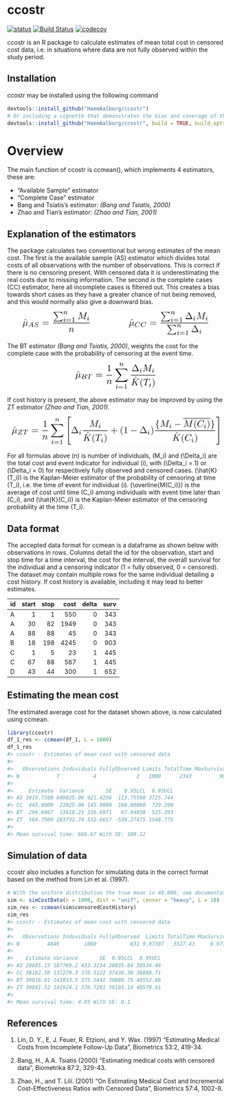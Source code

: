 
<!-- README.md is generated from README.Rmd. Please edit that file -->

# ccostr

[![status](http://joss.theoj.org/papers/0b9e631729dd9fadff3d6875e84ed954/status.svg)](http://joss.theoj.org/papers/0b9e631729dd9fadff3d6875e84ed954)
[![Build
Status](https://travis-ci.org/LarsHernandez/ccostr.svg?branch=master)](https://travis-ci.org/LarsHernandez/ccostr)
[![codecov](https://codecov.io/gh/LarsHernandez/ccostr/branch/master/graph/badge.svg)](https://codecov.io/gh/LarsHernandez/ccostr)

ccostr is an R package to calculate estimates of mean total cost in
censored cost data, i.e. in situations where data are not fully observed
within the study period.

## Installation

ccostr may be installed using the following command

``` r
devtools::install_github("HaemAalborg/ccostr")
# Or including a vignette that demonstrates the bias and coverage of the estimators
devtools::install_github("HaemAalborg/ccostr", build = TRUE, build_opts = c("--no-resave-data", "--no-manual"))
```

# Overview

The main function of ccostr is ccmean(), which implements 4 estimators,
these are:

  - “Available Sample” estimator
  - “Complete Case” estimator
  - Bang and Tsiatis’s estimator: *(Bang and Tsiatis, 2000)*
  - Zhao and Tian’s estimator: *(Zhao and Tian, 2001)*

## Explanation of the estimators

The package calculates two conventional but wrong estimates of the mean
cost. The first is the available sample (AS) estimator which divides
total costs of all observations with the number of observations. This is
correct if there is no censoring present. With censored data it is
underestimating the real costs due to missing information. The second is
the complete cases (CC) estimator, here all incomplete cases is filtered
out. This creates a bias towards short cases as they have a greater
chance of not being removed, and this would normally also give a
downward bias.

<p align="center">

<img src="img/f1.png" height="55"/>

</p>

The BT estimator *(Bang and Tsiatis, 2000)*, weights the cost for the
complete case with the probability of censoring at the event time.

<p align="center">

<img src="img/f2.png" height="60"/>

</p>

If cost history is present, the above estimator may be improved by using
the ZT estimator *(Zhao and Tian, 2001)*.

<p align="center">

<img src="img/f3.png" height="65"/>

</p>

For all formulas above \(n\) is number of individuals, \(M_i\) and
\(\Delta_i\) are the total cost and event indicator for individual
\(i\), with \(\Delta_i = 1\) or \(\Delta_i = 0\) for respectively fully
observed and censored cases. \(\hat{K}(T_i)\) is the Kaplan-Meier
estimator of the probability of censoring at time \(T_i\), i.e. the time
of event for individual \(i\). \(\overline{M(C_i)}\) is the average of
cost until time \(C_i\) among individuals with event time later than
\(C_i\), and \(\hat{K}(C_i)\) is the Kaplan-Meier estimator of the
censoring probability at the time \(T_i\).

## Data format

The accepted data format for ccmean is a dataframe as shown below with
observations in rows. Columns detail the id for the observation, start
and stop time for a time interval, the cost for the interval, the
overall survival for the individual and a censoring indicator (1 = fully
observed, 0 = censored). The dataset may contain multiple rows for the
same individual detailing a cost history. If cost history is available,
including it may lead to better estimates.

| id | start | stop | cost | delta | surv |
| :- | ----: | ---: | ---: | ----: | ---: |
| A  |     1 |    1 |  550 |     0 |  343 |
| A  |    30 |   82 | 1949 |     0 |  343 |
| A  |    88 |   88 |   45 |     0 |  343 |
| B  |    18 |  198 | 4245 |     0 |  903 |
| C  |     1 |    5 |   23 |     1 |  445 |
| C  |    67 |   88 |  567 |     1 |  445 |
| D  |    43 |   44 |  300 |     1 |  652 |

## Estimating the mean cost

The estimated average cost for the dataset shown above, is now
calculated using ccmean.

``` r
library(ccostr)
df_1_res <- ccmean(df_1, L = 1000)
df_1_res
#> ccostr - Estimates of mean cost with censored data
#> 
#>   Observations Induviduals FullyObserved Limits TotalTime MaxSurvival
#> N            7           4             2   1000      2343         903
#> 
#>     Estimate  Variance       SE    0.95LCL  0.95UCL
#> AS 1919.7500 849025.06 921.4256  113.75590 3725.744
#> CC  445.0000  21025.00 145.0000  160.80000  729.200
#> BT  296.6667  13618.21 116.6971   67.94038  525.393
#> ZT  504.7500 283732.74 532.6657 -539.27475 1548.775
#> 
#> Mean survival time: 666.67 With SE: 108.12
```

## Simulation of data

ccostr also includes a function for simulating data in the correct
format based on the method from Lin et al. (1997).

``` r
# With the uniform distribution the true mean is 40.000, see documentation for further details.
sim <- simCostData(n = 1000, dist = "unif", censor = "heavy", L = 10)
sim_res <- ccmean(sim$censoredCostHistory)
sim_res
#> ccostr - Estimates of mean cost with censored data
#> 
#>   Observations Induviduals FullyObserved  Limits TotalTime MaxSurvival
#> N         4046        1000           631 9.97307   3527.43     9.97307
#> 
#>    Estimate Variance       SE  0.95LCL  0.95UCL
#> AS 29685.15 187769.2 433.3234 28835.84 30534.46
#> CC 38162.50 137279.3 370.5122 37436.30 38888.71
#> BT 39816.81 141033.5 375.5442 39080.75 40552.88
#> ZT 39841.52 141924.1 376.7281 39103.14 40579.91
#> 
#> Mean survival time: 4.85 With SE: 0.1
```

## References

1.  Lin, D. Y., E. J. Feuer, R. Etzioni, and Y. Wax. (1997) “Estimating
    Medical Costs from Incomplete Follow-Up Data”, Biometrics 53:2,
    419-34.

2.  Bang, H., A.A. Tsiatis (2000) “Estimating medical costs with
    censored data”, Biometrika 87:2, 329-43.

3.  Zhao, H., and T. Lili. (2001) “On Estimating Medical Cost and
    Incremental Cost-Effectiveness Ratios with Censored Data”,
    Biometrics 57:4, 1002-8.
